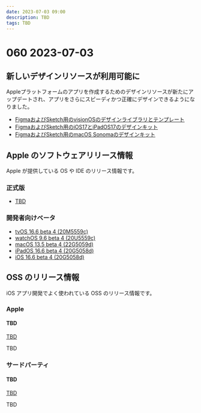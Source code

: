 ```yaml
---
date: 2023-07-03 09:00
description: TBD
tags: TBD
---
```

# 060 2023-07-03

## 新しいデザインリソースが利用可能に
Appleプラットフォームのアプリを作成するためのデザインリソースが新たにアップデートされ、アプリをさらにスピーディかつ正確にデザインできるようになりました。

- [FigmaおよびSketch用のvisionOSのデザインライブラリとテンプレート](https://developer.apple.com/design/resources/#visionos-apps)
- [FigmaおよびSketch用のiOS17とiPadOS17のデザインキット](https://developer.apple.com/design/resources/)
- [FigmaおよびSketch用のmacOS Sonomaのデザインキット](https://developer.apple.com/design/resources/#macos-apps)


## Apple のソフトウェアリリース情報

Apple が提供している OS や IDE のリリース情報です。

### 正式版

- [TBD](TBD)

### 開発者向けベータ

- [tvOS 16.6 beta 4 (20M5559c)](https://developer.apple.com/news/releases/?id=06272023e)
- [watchOS 9.6 beta 4 (20U5559c)](https://developer.apple.com/news/releases/?id=06272023d)
- [macOS 13.5 beta 4 (22G5059d)](https://developer.apple.com/news/releases/?id=06272023c)
- [iPadOS 16.6 beta 4 (20G5058d)](https://developer.apple.com/news/releases/?id=06272023b)
- [iOS 16.6 beta 4 (20G5058d)](https://developer.apple.com/news/releases/?id=06272023a)


## OSS のリリース情報

iOS アプリ開発でよく使われている OSS のリリース情報です。

### Apple

#### TBD

[TBD](TBD)

TBD

### サードパーティ

#### TBD

[TBD](TBD)

TBD
